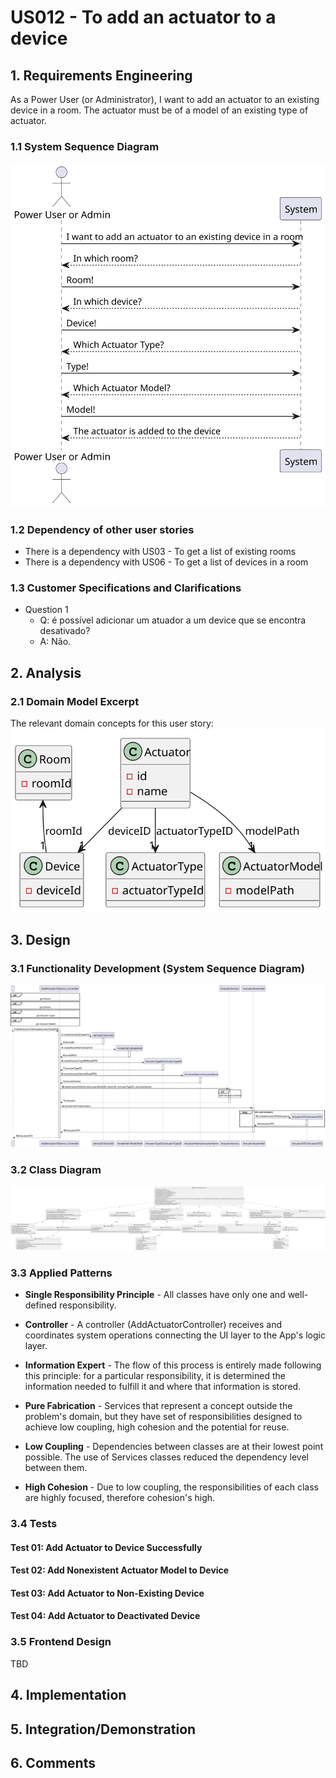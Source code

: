 # US012 - To add an actuator to a device

## 1. Requirements Engineering

As a Power User (or Administrator), I want to add an actuator to an existing device in a room. The actuator must be of a model of an existing type of actuator.

### 1.1 System Sequence Diagram

![US012-SSD](artifacts/us12_SSD.svg)

### 1.2 Dependency of other user stories

* There is a dependency with US03 - To get a list of existing rooms
* There is a dependency with US06 - To get a list of devices in a room

### 1.3 Customer Specifications and Clarifications

- Question 1
  - Q: é possível adicionar um atuador a um device que se encontra desativado? 
  - A: Não.

## 2. Analysis

### 2.1 Domain Model Excerpt

The relevant domain concepts for this user story:
![US012-DM](artifacts/us12_DM.svg)

## 3. Design

### 3.1 Functionality Development (System Sequence Diagram)
![US012-SD](artifacts/us12_SD.svg)

### 3.2 Class Diagram
![US012-CD](artifacts/us12_CD.svg)

### 3.3 Applied Patterns

* **Single Responsibility Principle** - All classes have only one and well-defined responsibility.

* **Controller** - A controller (AddActuatorController) receives and coordinates system operations connecting the UI layer to the App's logic layer.

* **Information Expert** - The flow of this process is entirely made following this principle: for a particular responsibility, it is determined the information needed to fulfill it and where that information is stored.

* **Pure Fabrication** - Services that represent a concept outside the problem's domain, but they have set of responsibilities designed to achieve low coupling, high cohesion and the potential for reuse.

* **Low Coupling** - Dependencies between classes are at their lowest point possible. The use of Services classes reduced the dependency level between them.

* **High Cohesion** - Due to low coupling, the responsibilities of each class are highly focused, therefore cohesion's high.

### 3.4 Tests

#### Test 01: Add Actuator to Device Successfully
#### Test 02: Add Nonexistent Actuator Model to Device
#### Test 03: Add Actuator to Non-Existing Device
#### Test 04: Add Actuator to Deactivated Device

### 3.5 Frontend Design

TBD

## 4. Implementation

## 5. Integration/Demonstration

## 6. Comments